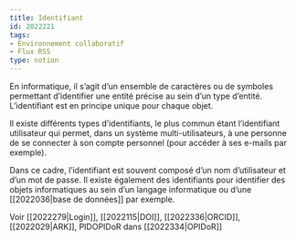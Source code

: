 ```yaml
---
title: Identifiant
id: 2022221
tags:
- Environnement collaboratif
- Flux RSS
type: notion
---
```


En informatique, il s’agit d’un ensemble de caractères ou de symboles permettant d’identifier une entité précise au sein d’un type d’entité. L’identifiant est en principe unique pour chaque objet.

Il existe différents types d’identifiants, le plus commun étant l’identifiant utilisateur qui permet, dans un système multi-utilisateurs, à une personne de se connecter à son compte personnel (pour accéder à ses e-mails par exemple).

Dans ce cadre, l’identifiant est souvent composé d’un nom d’utilisateur et d’un mot de passe. Il existe également des identifiants pour identifier des objets informatiques au sein d’un langage informatique ou d’une [[2022036|base de données]] par exemple. 

Voir [[2022279|Login]], [[2022115|DOI]], [[2022336|ORCID]], [[2022029|ARK]], PIDOPIDoR dans [[2022334|OPIDoR]]

